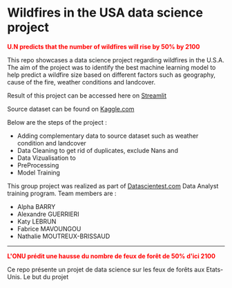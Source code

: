 <style> 
p1 {color:red;}
</style>

# Wildfires in the USA data science project

<p1>**U.N predicts that the number of wildfires will rise by 50% by 2100**</p1>

This repo showcases a data science project regarding wildfires in the U.S.A. The aim of the project was to identify the best machine learning model to help predict a wildfire size based on different factors such as geography, cause of the fire, weather conditions and landcover.

Result of this project can be accessed here on [Streamlit](https://soutenancewildfires-av3twugu68guhzftjzetfa.streamlit.app/Exploration_du_jeu_données)

Source dataset can be found on [Kaggle.com](https://www.kaggle.com/datasets/behroozsohrabi/us-wildfire-records-6th-edition)

Below are the steps of the project : 
* Adding complementary data to source dataset such as weather condition and landcover
* Data Cleaning to get rid of duplicates, exclude Nans and 
* Data Vizualisation to 
* PreProcessing
* Model Training


This group project was realized as part of [Datascientest.com](https://datascientest.com/) Data Analyst training program.
Team members are : 
- Alpha BARRY
- Alexandre GUERRIERI
- Katy LEBRUN
- Fabrice MAVOUNGOU
- Nathalie MOUTREUX-BRISSAUD

-------

<p1>**L'ONU prédit une hausse du nombre de feux de forêt de 50% d'ici 2100**</p1>

Ce repo présente un projet de data science sur les feux de forêts aux Etats-Unis. Le but du projet  
